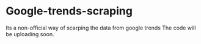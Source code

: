 # Google-trends-scraping
Its a non-official way of scarping the data from google trends
The code will be uploading soon.
